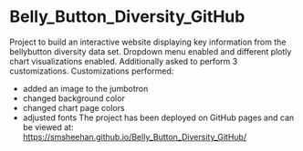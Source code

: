 # Belly_Button_Diversity_GitHub

Project to build an interactive website displaying key information from the bellybutton diversity data set.  Dropdown menu enabled and different plotly chart visualizations enabled.  Additionally asked to perform 3 customizations.  Customizations performed:
* added an image to the jumbotron
* changed background color
* changed chart page colors
* adjusted fonts
The project has been deployed on GitHub pages and can be viewed at: https://smsheehan.github.io/Belly_Button_Diversity_GitHub/
